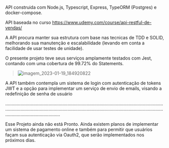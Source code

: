 API construida com Node.js, Typescript, Express, TypeORM (Postgres) e docker-compose.

API baseada no curso https://www.udemy.com/course/api-restful-de-vendas/

A API procura manter sua estrutura com base nas tecnicas de TDD e SOLID, melhorando sua manutenção e escalabilidade (levando em conta a facilidade de usar testes de unidade).

O presente projeto teve seus serviços amplamente testados com Jest, contando com uma cobertura de 99.72% do Statements.


> ![imagem_2023-01-19_184920822](https://user-images.githubusercontent.com/97200106/213569622-d2464820-1c75-4e86-889d-5c0e005ab039.png)



A API também contempla um sistema de login com autenticação de tokens JWT e a opção para implementar um serviço de envio de emails, visando a redefinição de senha de usuário

...................................................................................................................................................................................................................................................................................................

Esse Projeto ainda não está Pronto. Ainda existem planos de implementar um sistema de pagamento online e também para permitir que usuários façam sua autenticação via Oauth2, que serão implementados nos próximos dias.
